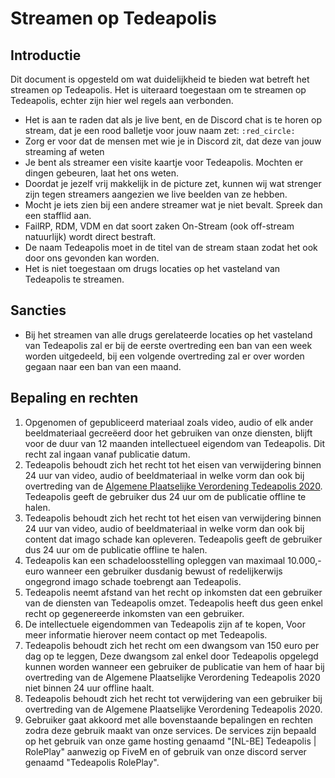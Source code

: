# Streamen op Tedeapolis

## Introductie

Dit document is opgesteld om wat duidelijkheid te bieden wat betreft het streamen op Tedeapolis. Het is uiteraard toegestaan om te streamen op Tedeapolis, echter zijn hier wel regels aan verbonden.

* Het is aan te raden dat als je live bent, en de Discord chat is te horen op stream, dat je een rood balletje voor jouw naam zet: `:red_circle:`
* Zorg er voor dat de mensen met wie je in Discord zit, dat deze van jouw streaming af weten
* Je bent als streamer een visite kaartje voor Tedeapolis. Mochten er dingen gebeuren, laat het ons weten.
* Doordat je jezelf vrij makkelijk in de picture zet, kunnen wij wat strenger zijn tegen streamers aangezien we live beelden van ze hebben.
* Mocht je iets zien bij een andere streamer wat je niet bevalt. Spreek dan een stafflid aan.
* FailRP, RDM, VDM en dat soort zaken On-Stream (ook off-stream natuurlijk) wordt direct bestraft.
* De naam Tedeapolis moet in de titel van de stream staan zodat het ook door ons gevonden kan worden.
* Het is niet toegestaan om drugs locaties op het vasteland van Tedeapolis te streamen.

## Sancties

* Bij het streamen van alle drugs gerelateerde locaties op het vasteland van Tedeapolis zal er bij de eerste overtreding een ban van een week worden uitgedeeld, bij een volgende overtreding zal er over worden gegaan naar een ban van een maand.

## Bepaling en rechten

1. Opgenomen of gepubliceerd materiaal zoals video, audio of elk ander beeldmateriaal gecreëerd door het gebruiken van onze diensten, blijft voor de duur van 12 maanden intellectueel eigendom van Tedeapolis. Dit recht zal ingaan vanaf publicatie datum.
2. Tedeapolis behoudt zich het recht tot het eisen van verwijdering binnen 24 uur van video, audio of beeldmateriaal in welke vorm dan ook bij overtreding van de [Algemene Plaatselijke Verordening Tedeapolis 2020](https://wetboek.tedeapolis.nl/apv/). Tedeapolis geeft de gebruiker dus 24 uur om de publicatie offline te halen.
3. Tedeapolis behoudt zich het recht tot het eisen van verwijdering binnen 24 uur van video, audio of beeldmateriaal in welke vorm dan ook bij content dat imago schade kan opleveren. Tedeapolis geeft de gebruiker dus 24 uur om de publicatie offline te halen.
4. Tedeapolis kan een schadeloosstelling opleggen van maximaal 10.000,- euro wanneer een gebruiker dusdanig bewust of redelijkerwijs ongegrond imago schade toebrengt aan Tedeapolis.
5. Tedeapolis neemt afstand van het recht op inkomsten dat een gebruiker van de diensten van Tedeapolis omzet. Tedeapolis heeft dus geen enkel recht op gegenereerde inkomsten van een gebruiker.
6. De intellectuele eigendommen van Tedeapolis zijn af te kopen, Voor meer informatie hierover neem contact op met Tedeapolis.
7. Tedeapolis behoudt zich het recht om een dwangsom van 150 euro per dag op te leggen, Deze dwangsom zal enkel door Tedeapolis opgelegd kunnen worden wanneer een gebruiker de publicatie van hem of haar bij overtreding van de Algemene Plaatselijke Verordening Tedeapolis 2020 niet binnen 24 uur offline haalt.
8. Tedeapolis behoudt zich het recht tot verwijdering van een gebruiker bij overtreding van de Algemene Plaatselijke Verordening Tedeapolis 2020.
9. Gebruiker gaat akkoord met alle bovenstaande bepalingen en rechten zodra deze gebruik maakt van onze services. De services zijn bepaald op het gebruik van onze game hosting genaamd "[NL-BE] Tedeapolis | RolePlay" aanwezig op FiveM en of gebruik van onze discord server genaamd "Tedeapolis RolePlay".
